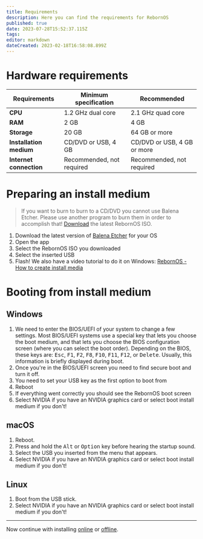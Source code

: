 ```yaml
---
title: Requirements
description: Here you can find the requirements for RebornOS
published: true
date: 2023-07-28T15:52:37.115Z
tags: 
editor: markdown
dateCreated: 2023-02-18T16:58:08.899Z
---
```


# Hardware requirements
| Requirements | Minimum specification | Recommended |
| --- | --- | --- |
| **CPU** | 1.2 GHz dual core | 2.1 GHz quad core |
| **RAM** | 2 GB | 4 GB |
| **Storage** | 20 GB | 64 GB or more |
| **Installation medium** | CD/DVD or USB, 4 GB | CD/DVD or USB, 4 GB or more |
| **Internet connection** | Recommended, not required | Recommended, not required |
# Preparing an install medium
> If you want to burn to burn to a CD/DVD you cannot use Balena Etcher. Please use another program to burn them in order to accomplish that!
[Download](https://rebornos.org/download) the latest RebornOS ISO.
1. Download the latest version of [Balena Etcher](https://balena.io/etcher) for your OS
2. Open the app
3. Select the RebornOS ISO you downloaded
4. Select the inserted USB
5. Flash!
We also have a video tutorial to do it on Windows: [RebornOS - How to create install media](https://youtube.com/watch?v=xyKsJ-5MkKw)
# Booting from install medium
## Windows
1. We need to enter the BIOS/UEFI of your system to change a few settings. Most BIOS/UEFI systems use a special key that lets you choose the boot medium, and that lets you choose the BIOS configuration screen (where you can select the boot order). Depending on the BIOS, these keys are: <kbd>Esc</kbd>, <kbd>F1</kbd>, <kbd>F2</kbd>, <kbd>F8</kbd>, <kbd>F10</kbd>, <kbd>F11</kbd>, <kbd>F12</kbd>, or <kbd>Delete</kbd>. Usually, this information is briefly displayed during boot.
2. Once you're in the BIOS/UEFI screen you need to find secure boot and turn it off.
3. You need to set your USB key as the first option to boot from
4. Reboot
5. If everything went correctly you should see the RebornOS boot screen
6. Select NVIDIA if you have an NVIDIA graphics card or select boot install medium if you don't!
## macOS
1. Reboot.
2. Press and hold the <kbd>Alt</kbd> or <kbd>Option</kbd> key before hearing the startup sound.
3. Select the USB you inserted from the menu that appears.
4. Select NVIDIA if you have an NVIDIA graphics card or select boot install medium if you don't!
## Linux
1. Boot from the USB stick.
2. Select NVIDIA if you have an NVIDIA graphics card or select boot install medium if you don't!
---
Now continue with installing [online](https://wiki.rebornos.org/en/installation/online) or [offline](https://wiki.rebornos.org/en/installation/offline).
